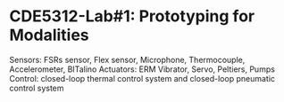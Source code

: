 # CDE5312-Lab#1: Prototyping for Modalities
Sensors: FSRs sensor, Flex sensor, Microphone, Thermocouple, Accelerometer, BITalino
Actuators: ERM Vibrator, Servo, Peltiers, Pumps
Control: closed-loop thermal control system and closed-loop pneumatic control system
